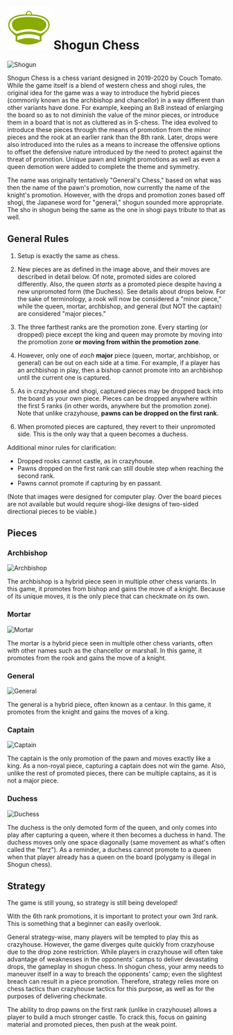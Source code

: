 # ![Shogun](https://github.com/gbtami/pychess-variants/blob/master/static/icons/shogun.svg) Shogun Chess

![Shogun](https://github.com/gbtami/pychess-variants/blob/master/static/images/CVariantsGuide/ShogunPromotions3.png)

Shogun Chess is a chess variant designed in 2019-2020 by Couch Tomato. While the game itself is a blend of western chess and shogi rules, the original idea for the game was a way to introduce the hybrid pieces (commonly known as the archbishop and chancellor) in a way different than other variants have done. For example, keeping an 8x8 instead of enlarging the board so as to not diminish the value of the minor pieces, or introduce them in a board that is not as cluttered as in S-chess. The idea evolved to introduce these pieces through the means of promotion from the minor pieces and the rook at an earlier rank than the 8th rank. Later, drops were also introduced into the rules as a means to increase the offensive options to offset the defensive nature introduced by the need to protect against the threat of promotion. Unique pawn and knight promotions as well as even a queen demotion were added to complete the theme and symmetry.

The name was originally tentatively "General's Chess," based on what was then the name of the pawn's promotion, now currently the name of the knight's promotion. However, with the drops and promotion zones based off shogi, the Japanese word for "general," shogun sounded more appropriate. The sho in shogun being the same as the one in shogi pays tribute to that as well.

## General Rules

1. Setup is exactly the same as chess.

2. New pieces are as defined in the image above, and their moves are described in detail below. Of note, promoted sides are colored differently. Also, the queen *starts* as a promoted piece despite having a new unpromoted form (the Duchess). See details about drops below. For the sake of terminology, a rook will now be considered a "minor piece," while the queen, mortar, archbishop, and general (but NOT the captain) are considered "major pieces." 

3. The three farthest ranks are the promotion zone. Every starting (or dropped) piece except the king and queen may promote by moving into the promotion zone **or moving from within the promotion zone**. 

4. However, only one of *each* **major** piece (queen, mortar, archbishop, or general) can be out on each side at a time. For example, if a player has an archbishop in play, then a bishop cannot promote into an archbishop until the current one is captured.

5. As in crazyhouse and shogi, captured pieces may be dropped back into the board as your own piece. Pieces can be dropped anywhere within the first 5 ranks (in other words, anywhere but the promotion zone). Note that unlike crazyhouse, **pawns can be dropped on the first rank**.

6. When promoted pieces are captured, they revert to their unpromoted side. This is the only way that a queen becomes a duchess.

Additional minor rules for clarification:
* Dropped rooks cannot castle, as in crazyhouse.
* Pawns dropped on the first rank can still double step when reaching the second rank.
* Pawns cannot promote if capturing by en passant. 

(Note that images were designed for computer play. Over the board pieces are not available but would require shogi-like designs of two-sided directional pieces to be viable.)

## Pieces

### Archbishop

![Archbishop](https://github.com/gbtami/pychess-variants/blob/master/static/images/CVariantsGuide/ArchbishopShogun.png)

The archbishop is a hybrid piece seen in multiple other chess variants. In this game, it promotes from bishop and gains the move of a knight. Because of its unique moves, it is the only piece that can checkmate on its own.

### Mortar

![Mortar](https://github.com/gbtami/pychess-variants/blob/master/static/images/CVariantsGuide/Mortar.png)

The mortar is a hybrid piece seen in multiple other chess variants, often with other names such as the chancellor or marshall. In this game, it promotes from the rook and gains the move of a knight. 

### General

![General](https://github.com/gbtami/pychess-variants/blob/master/static/images/CVariantsGuide/General.png)

The general is a hybrid piece, often known as a centaur. In this game, it promotes from the knight and gains the moves of a king.

### Captain

![Captain](https://github.com/gbtami/pychess-variants/blob/master/static/images/CVariantsGuide/Captain.png)

The captain is the only promotion of the pawn and moves exactly like a king. As a non-royal piece, capturing a captain does not win the game. Also, unlike the rest of promoted pieces, there can be multiple captains, as it is not a major piece.

### Duchess

![Duchess](https://github.com/gbtami/pychess-variants/blob/master/static/images/CVariantsGuide/Duchess.png)

The duchess is the only demoted form of the queen, and only comes into play after capturing a queen, where it then becomes a duchess in hand. The duchess moves only one space diagonally (same movement as what's often called the "ferz"). As a reminder, a duchess cannot promote to a queen when that player already has a queen on the board (polygamy is illegal in Shogun chess).

## Strategy

The game is still young, so strategy is still being developed! 

With the 6th rank promotions, it is important to protect your own 3rd rank. This is something that a beginner can easily overlook.

General strategy-wise, many players will be tempted to play this as crazyhouse. However, the game diverges quite quickly from crazyhouse due to the drop zone restriction. While players in crazyhouse will often take advantage of weaknesses in the opponents' camps to deliver devastating drops, the gameplay in shogun chess. In shogun chess, your army needs to maneuver itself in a way to breach the opponents' camp; even the slightest breach can result in a piece promotion. Therefore, strategy relies more on chess tactics than crazyhouse tactics for this purpose, as well as for the purposes of delivering checkmate.

The ability to drop pawns on the first rank (unlike in crazyhouse) allows a player to build a much stronger castle. To crack this, focus on gaining material and promoted pieces, then push at the weak point.
